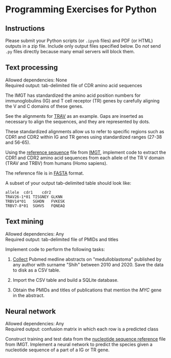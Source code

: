 # Programming Exercises for Python

## Instructions

Please submit your Python scripts (or `.ipynb` files) and PDF (or HTML) outputs
in a zip file. Include only output files specified below.
Do *not* send `.py` files directly because many email servers will block them.  


## Text processing

Allowed dependencies: None  
Required output: tab-delimited file of CDR amino acid sequences  

The IMGT has standardized the amino acid position numbers for
immunoglobulins (IG) and T cell receptor (TR) genes by carefully aligning 
the V and C domains of these genes.

See the alignments for [TRAV][trav] as an example.
Gaps are inserted as necessary to align the sequences, and they are 
represented by dots.

These standardized alignments allow us to refer to specific regions
such as CDR1 and CDR2 within IG and TR genes using standardized ranges 
(27-38 and 56-65).

Using the [reference sequence][ref-aa-gaps] file from [IMGT][imgt],
implement code to extract the CDR1 and CDR2 amino acid sequences 
from each allele of the TR V domain (TRAV and TRBV) from humans
(Homo sapiens).

The reference file is in [FASTA][fasta] format.

A subset of your output tab-delimited table should look like:
```
allele	cdr1	cdr2
TRAV26-1*01	TISGNEY	GLKNN
TRBV14*01	SGHDN	FVKESK
TRBV7-8*01	SGHVS	FQNEAQ
```

[ref-aa-gaps]: https://www.imgt.org/download/GENE-DB/IMGTGENEDB-ReferenceSequences.fasta-AA-WithGaps-F+ORF+inframeP
[trav]: https://www.imgt.org/IMGTrepertoire/Proteins/proteinDisplays.php?species=human&latin=Homo%20sapiens&group=TRAV
[fasta]: https://en.wikipedia.org/wiki/FASTA_format
[imgt]: https://www.imgt.org/download/GENE-DB/


## Text mining

Allowed dependencies: Any  
Required output: tab-delimited file of PMIDs and titles  

Implement code to perform the following tasks:

1. [Collect][bio-entrez] Pubmed medline abstracts on "medulloblastoma" published by any author
   with surname "Shih" between 2010 and 2020.
   Save the data to disk as a CSV table.

2. Import the CSV table and build a SQLite database.

3. Obtain the PMIDs and titles of publications that mention the *MYC* gene in 
   the abstract.

[bio-entrez]: https://biopython.org/docs/1.76/api/Bio.Entrez.html


## Neural network

Allowed dependencies: Any  
Required output: confusion matrix in which each row is a predicted class  

Construct training and test data from the [nucleotide sequence reference][imgt-fasta-nt]
file from IMGT.
Implement a neural network to predict the species given a nucleotide sequence of
a part of a IG or TR gene.


[imgt-fasta-nt]: https://www.imgt.org/download/GENE-DB/IMGTGENEDB-ReferenceSequences.fasta-nt-WithoutGaps-F+ORF+allP

